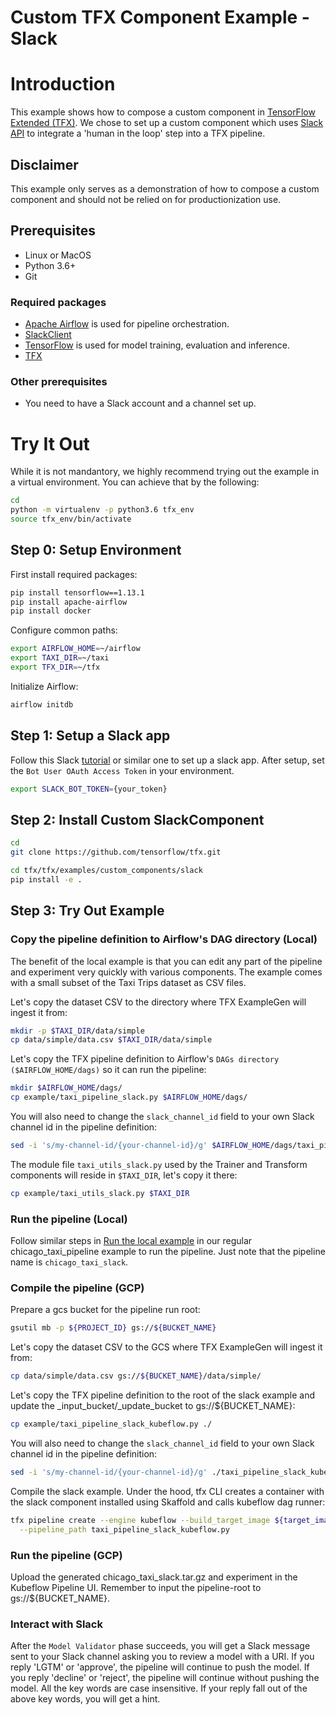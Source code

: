 # Custom TFX Component Example - Slack

# Introduction
This example shows how to compose a custom component in [TensorFlow Extended (TFX)](https://tensorflow.org/tfx). We chose to set up a custom
component which uses [Slack](https://slack.com/) [API](https://slack.dev/python-slackclient/)
to integrate a 'human in the loop' step into a TFX pipeline.

## Disclaimer
This example only serves as a demonstration of how to compose a custom component
and should not be relied on for productionization use.

## Prerequisites

* Linux or MacOS
* Python 3.6+
* Git

### Required packages
* [Apache Airflow](https://airflow.apache.org/) is used for pipeline orchestration.
* [SlackClient](https://pypi.org/project/slackclient/)
* [TensorFlow](https://tensorflow.org) is used for model training, evaluation and inference.
* [TFX](https://pypi.org/project/tfx/)

### Other prerequisites
* You need to have a Slack account and a channel set up.

# Try It Out
While it is not mandantory, we highly recommend trying out the example in a virtual environment. You can achieve that by the following:

```bash
cd
python -m virtualenv -p python3.6 tfx_env
source tfx_env/bin/activate
```

## Step 0: Setup Environment
First install required packages:

```bash
pip install tensorflow==1.13.1
pip install apache-airflow
pip install docker
```

Configure common paths:

```bash
export AIRFLOW_HOME=~/airflow
export TAXI_DIR=~/taxi
export TFX_DIR=~/tfx
```

Initialize Airflow:

```bash
airflow initdb
```

## Step 1: Setup a Slack app
Follow this Slack [tutorial](https://github.com/slackapi/python-slackclient/blob/master/tutorial/01-creating-the-slack-app.md) or similar one to set up a slack app. After setup, set the `Bot User OAuth Access Token` in your environment.

```bash
export SLACK_BOT_TOKEN={your_token}
```

## Step 2: Install Custom SlackComponent

```bash
cd
git clone https://github.com/tensorflow/tfx.git

cd tfx/tfx/examples/custom_components/slack
pip install -e .
```

## Step 3: Try Out Example
### Copy the pipeline definition to Airflow's DAG directory (Local)

The benefit of the local example is that you can edit any part of the pipeline
and experiment very quickly with various components. The example comes with a
small subset of the Taxi Trips dataset as CSV files.

Let's copy the dataset CSV to the directory where TFX ExampleGen will ingest it
from:

```bash
mkdir -p $TAXI_DIR/data/simple
cp data/simple/data.csv $TAXI_DIR/data/simple
```

Let's copy the TFX pipeline definition to Airflow's
`DAGs directory` `($AIRFLOW_HOME/dags)` so it can run the pipeline:

```bash
mkdir $AIRFLOW_HOME/dags/
cp example/taxi_pipeline_slack.py $AIRFLOW_HOME/dags/
```

You will also need to change the `slack_channel_id` field to your own Slack channel id
in the pipeline definition:

```bash
sed -i 's/my-channel-id/{your-channel-id}/g' $AIRFLOW_HOME/dags/taxi_pipeline_slack.py
```

The module file `taxi_utils_slack.py` used by the Trainer and Transform
components will reside in `$TAXI_DIR`, let's copy it there:

```bash
cp example/taxi_utils_slack.py $TAXI_DIR
```

### Run the pipeline (Local)
Follow similar steps in [Run the local example](https://github.com/tensorflow/tfx/tree/master/tfx/examples/chicago_taxi_pipeline#run-the-local-example)
in our regular chicago_taxi_pipeline example to run the pipeline. Just note that
the pipeline name is `chicago_taxi_slack`.

### Compile the pipeline (GCP)
Prepare a gcs bucket for the pipeline run root:

```bash
gsutil mb -p ${PROJECT_ID} gs://${BUCKET_NAME}
```

Let's copy the dataset CSV to the GCS where TFX ExampleGen will ingest it
from:

```bash
cp data/simple/data.csv gs://${BUCKET_NAME}/data/simple/
```
Let's copy the TFX pipeline definition to the root of the slack example
and update the _input_bucket/_update_bucket to gs://${BUCKET_NAME}:

```bash
cp example/taxi_pipeline_slack_kubeflow.py ./
```

You will also need to change the `slack_channel_id` field to your own Slack
channel id in the pipeline definition:

```bash
sed -i 's/my-channel-id/{your-channel-id}/g' ./taxi_pipeline_slack_kubeflow.py
```

Compile the slack example. Under the hood, tfx CLI creates a container with the
slack component installed using Skaffold and calls kubeflow dag runner:
```bash
tfx pipeline create --engine kubeflow --build_target_image ${target_image_name} \
  --pipeline_path taxi_pipeline_slack_kubeflow.py
```

### Run the pipeline (GCP)
Upload the generated chicago_taxi_slack.tar.gz and experiment in the Kubeflow
Pipeline UI. Remember to input the pipeline-root to gs://${BUCKET_NAME}.


### Interact with Slack
After the `Model Validator` phase succeeds, you will get a Slack message sent to
your Slack channel asking you to review a model with a URI. If you reply 'LGTM'
or 'approve', the pipeline will continue to push the model. If you reply
'decline' or 'reject', the pipeline will continue without pushing the model. All
the key words are case insensitive. If your reply fall out of the above key
words, you will get a hint.
